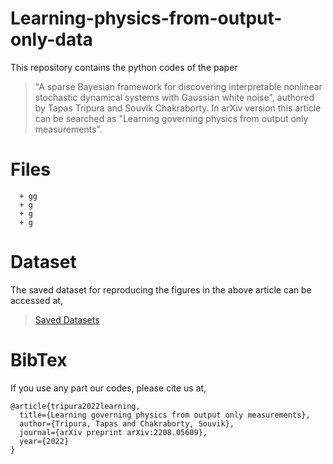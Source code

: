 # Learning-physics-from-output-only-data
This repository contains the python codes of the paper 
  > "A sparse Bayesian framework for discovering interpretable nonlinear stochastic dynamical systems with Gaussian white noise", authored by Tapas Tripura and Souvik Chakraborty.
  > In arXiv version this article can be searched as "Learning governing physics from output only measurements".

# Files
```
  + gg
  + g 
  + g
  + g
```

# Dataset
The saved dataset for reproducing the figures in the above article can be accessed at,
> [Saved Datasets](https://drive.google.com/drive/folders/1o5ZoWFjuJwuktp-Kgl9acQUlZ5ALEtZB?usp=sharing)

# BibTex
If you use any part our codes, please cite us at,
```
@article{tripura2022learning,
  title={Learning governing physics from output only measurements},
  author={Tripura, Tapas and Chakraborty, Souvik},
  journal={arXiv preprint arXiv:2208.05609},
  year={2022}
}
```
